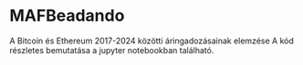 # MAFBeadando
A Bitcoin és Ethereum 2017-2024 közötti áringadozásainak elemzése
A kód részletes bemutatása a jupyter notebookban található.
